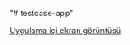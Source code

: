 "# testcase-app" 

[Uygulama içi ekran görüntüsü](https://user-images.githubusercontent.com/41083848/197418231-a365c394-9e2e-404e-a323-46d068899aa9.jpg)

